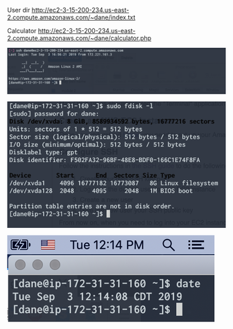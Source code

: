 User dir http://ec2-3-15-200-234.us-east-2.compute.amazonaws.com/~dane/index.txt

Calculator http://ec2-3-15-200-234.us-east-2.compute.amazonaws.com/~dane/calculator.php

![login](/img/login.png)

![sudo](/img/sudo.png)

![time](/img/time.png)
